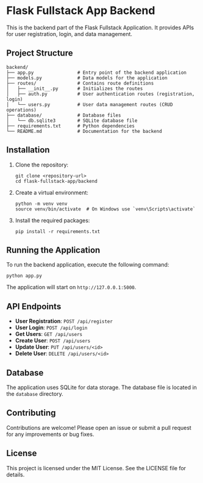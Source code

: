 # Flask Fullstack App Backend

This is the backend part of the Flask Fullstack Application. It provides APIs for user registration, login, and data management.

## Project Structure

```
backend/
├── app.py                # Entry point of the backend application
├── models.py             # Data models for the application
├── routes/               # Contains route definitions
│   ├── __init__.py       # Initializes the routes
│   ├── auth.py           # User authentication routes (registration, login)
│   └── users.py          # User data management routes (CRUD operations)
├── database/             # Database files
│   └── db.sqlite3        # SQLite database file
├── requirements.txt      # Python dependencies
└── README.md             # Documentation for the backend
```

## Installation

1. Clone the repository:
   ```
   git clone <repository-url>
   cd flask-fullstack-app/backend
   ```

2. Create a virtual environment:
   ```
   python -m venv venv
   source venv/bin/activate  # On Windows use `venv\Scripts\activate`
   ```

3. Install the required packages:
   ```
   pip install -r requirements.txt
   ```

## Running the Application

To run the backend application, execute the following command:
```
python app.py
```

The application will start on `http://127.0.0.1:5000`.

## API Endpoints

- **User Registration**: `POST /api/register`
- **User Login**: `POST /api/login`
- **Get Users**: `GET /api/users`
- **Create User**: `POST /api/users`
- **Update User**: `PUT /api/users/<id>`
- **Delete User**: `DELETE /api/users/<id>`

## Database

The application uses SQLite for data storage. The database file is located in the `database` directory.

## Contributing

Contributions are welcome! Please open an issue or submit a pull request for any improvements or bug fixes.

## License

This project is licensed under the MIT License. See the LICENSE file for details.
